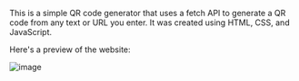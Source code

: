 This is a simple QR code generator that uses a fetch API to generate a QR code from any text or URL you enter. It was created using HTML, CSS, and JavaScript.

Here's a preview of the website:

![image](https://github.com/user-attachments/assets/75fa9bbb-6b2f-4d33-93d5-1c16e9fb5532)
